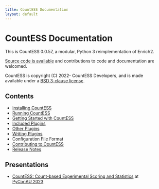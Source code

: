 ```yaml
---
title: CountESS Documentation
layout: default
---
```


# CountESS Documentation

This is CountESS 0.0.57, a modular, Python 3 reimplementation of Enrich2.

[Source code is available](https://github.com/CountESS-Project/CountESS)
and contributions to code and documentation are welcomed.

CountESS is copyright (C) 2022- CountESS Developers, and is made available
under a [BSD 3-clause license](license/).

## Contents

* [Installing CountESS](installing-countess/)
* [Running CountESS](running-countess/)
* [Getting Started with CountESS](getting-started/)
* [Included Plugins](included-plugins/)
* [Other Plugins](other-plugins/)
* [Writing Plugins](writing-plugins/)
* [Configuration File Format](config-file-format/)
* [Contributing to CountESS](contributing/)
* [Release Notes](release-notes/)

## Presentations

* [CountESS: Count-based Experimental Scoring and Statistics](https://www.youtube.com/watch?v=JzU6cbvZ0a0) at [PyConAU 2023](https://2023.pycon.org.au/)


